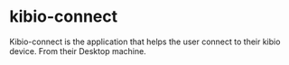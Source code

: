 kibio-connect
=============

Kibio-connect is the application that helps the user connect to their kibio device. From their Desktop machine.  
